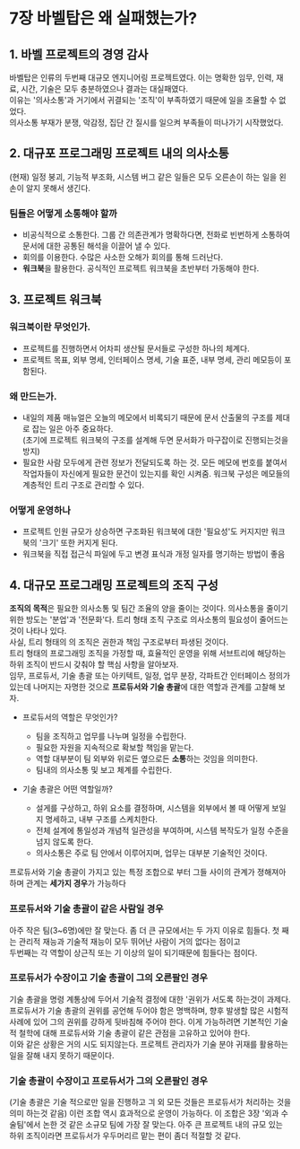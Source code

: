 # 7장 바벨탑은 왜 실패했는가?
## 1. 바벨 프로젝트의 경영 감사
바벨탑은 인류의 두번째 대규모 엔지니어링 프로젝트였다. 이는 명확한 임무, 인력, 재료, 시간, 기술은 모두 충분하였으나 결과는 대실패였다.  
이유는 '의사소통'과 거기에서 귀결되는 '조직'이 부족하였기 때문에 일을 조율할 수 없었다.  
의사소통 부재가 분쟁, 악감정, 집단 간 질시를 일으켜 부족들이 떠나가기 시작했었다.

## 2. 대규포 프로그래밍 프로젝트 내의 의사소통
(현재) 일정 붕괴, 기능적 부조화, 시스템 버그 같은 일들은 모두 오른손이 하는 일을 왼손이 알지 못해서 생긴다.  
### 팀들은 어떻게 소통해야 할까
- 비공식적으로 소통한다. 그룹 간 의존관계가 명확하다면, 전화로 빈번하게 소통하여 문서에 대한 공통된 해석을 이끌어 낼 수 있다.
- 회의를 이용한다. 수많은 사소한 오해가 회의를 통해 드러난다.
- **워크북**을 활용한다. 공식적인 프로젝트 워크북을 초반부터 가동해야 한다.

## 3. 프로젝트 워크북
### 워크북이란 무엇인가.
- 프로젝트를 진행하면서 어차피 생산될 문서들로 구성한 하나의 체계다.  
- 프로젝트 목표, 외부 명세, 인터페이스 명세, 기술 표준, 내부 명세, 관리 메모등이 포함된다.

### 왜 만드는가.
- 내일의 제품 매뉴얼은 오늘의 메모에서 비록되기 때문에 문서 산출물의 구조를 제대로 잡는 일은 아주 중요하다.  
(초기에 프로젝트 워크북의 구조를 설계해 두면 문서화가 마구잡이로 진행되는것을 방지)
- 필요한 사람 모두에게 관련 정보가 전달되도록 하는 것. 모든 메모에 번호를 붙여서 작업자들이 자신에게 필요한 문건이 있는지를 확인 시켜줌. 워크북 구성은 메모들의 계층적인 트리 구조로 관리할 수 있다.

### 어떻게 운영하나 
- 프로젝트 인원 규모가 상승하면 구조화된 워크북에 대한 '필요성'도 커지지만 워크북의 '크기' 또한 커지게 된다.
- 워크북을 직접 접근식 파일에 두고 변경 표식과 개정 일자를 명기하는 방법이 좋음

## 4. 대규모 프로그래밍 프로젝트의 조직 구성
**조직의 목적**은 필요한 의사소통 및 팀간 조율의 양을 줄이는 것이다. 
의사소통을 줄이기 위한 방도는 '분업'과 '전문화'다.  트리 형태 조직 구조로 의사소통의 필요성이 줄어드는 것이 나타나 있다.  
사실, 트리 형태의 의 조직은 권한과 책임 구조로부터 파생된 것이다.  
트리 형태의 프로그래밍 조직을 가정할 때, 효율적인 운영을 위해 서브트리에 해당하는 하위 조직이 반드시 갖춰야 할 핵심 사항을 알아보자.  
임무, 프로듀서, 기술 총괄 또는 아키텍트, 일정, 업무 분장, 각파트간 인터페이스 정의가 있는데 나머지는 자명한 것으로 **프로듀서와 기술 총괄**에 대한 역할과 관계를 고찰해 보자.  

- 프로듀서의 역할은 무엇인가?
  - 팀을 조직하고 업무를 나누며 일정을 수립한다.
  - 필요한 자원을 지속적으로 확보할 책임을 맡는다.
  - 역할 대부분이 팀 외부와 위로든 옆으로든 **소통**하는 것임을 의미한다.
  - 팀내의 의사소통 및 보고 체계를 수립한다.

- 기술 총괄은 어떤 역할일까?
  - 설게를 구상하고, 하위 요소를 결정하며, 시스템을 외부에서 볼 때 어떻게 보일지 명세하고, 내부 구조를 스케치한다.
  - 전체 설계에 통일성과 개념적 일관성을 부여하며, 시스템 복작도가 일정 수준을 넘지 않도록 한다.
  - 의사소통은 주로 팀 안에서 이루어지며, 업무는 대부분 기술적인 것이다.

프로듀서와 기술 총괄이 가지고 있는 특정 조합으로 부터 그들 사이의 관계가 졍해져아 하며 관계는 **세가지 경우**가 가능하다

### 프로듀서와 기술 총괄이 같은 사람일 경우
아주 작은 팀(3~6명)에만 잘 맞는다. 좀 더 큰 규모에서는 두 가지 이유로 힘들다. 첫 째는 관리적 재능과 기술적 재능이 모두 뛰어난 사람이 거의 없다는 점이고  
두번째는 각 역할이 상근직 또는 기 이상의 일이 되기때문에 힘들다는 점이다.

### 프로듀서가 수장이고 기술 총괄이 그의 오른팔인 경우
기술 총괄을 명령 계통상에 두어서 기술적 결정에 대한 '권위가 서도록 하는것이 과제다.  
프로듀서가 기술 총괄의 권위를 공언해 두어야 함은 명백하며, 향후 발생할 많은 시험적 사례에 있어 그의 권위를 강하게 뒷바침해 주어야 한다. 이게 가능하려면 기본적인 기술적 철학에 대해 프로듀서와 기술 총괄이 같은 관점을 고유하고 있어야 한다.  
이와 같은 상황은 거의 시도 되지않는다. 프로젝트 관리자가 기술 분야 귀재를 활용하는 일을 잘해 내지 못하기 때문이다.

### 기술 총괄이 수장이고 프로듀서가 그의 오른팔인 경우
(기술 총괄은 기술 적으로만 일을 진행하고 긔 외 모든 것들은 프로듀서가 처리하는 것을 의미 하는것 같음)
이런 조합 역시 효과적으로 운영이 가능하다.
이 조합은 3장 '외과 수술팀'에서 논한 것 같은 소규모 팀에 가장 잘 맞는다. 아주 큰 프로젝트 내의 규모 있는 하위 조직이라면 프로듀서가 우두머리르 맡는 편이 좀더 적절할 것 같다.
